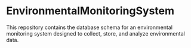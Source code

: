 # EnvironmentalMonitoringSystem
This repository contains the database schema for an environmental monitoring system designed to collect, store, and analyze environmental data.
